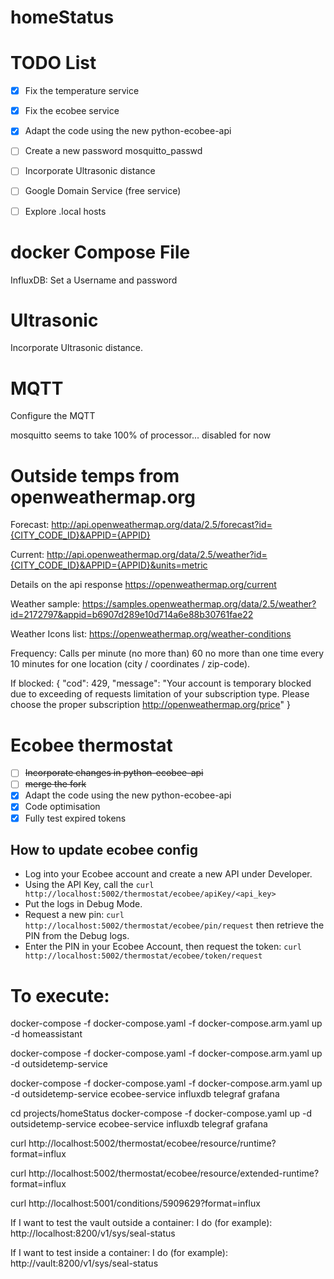 # homeStatus

# TODO List

- [x] Fix the temperature service
- [x] Fix the ecobee service
- [x] Adapt the code using the new python-ecobee-api
- [ ] Create a new password mosquitto_passwd
- [ ] Incorporate Ultrasonic distance
- [ ] Google Domain Service (free service)
- [ ] Explore .local hosts


# docker Compose File
InfluxDB: Set a Username and password

# Ultrasonic
Incorporate Ultrasonic distance.

# MQTT
Configure the MQTT

mosquitto seems to take 100% of processor... disabled for now

# Outside temps from openweathermap.org

Forecast:
http://api.openweathermap.org/data/2.5/forecast?id={CITY_CODE_ID}&APPID={APPID}

Current:
http://api.openweathermap.org/data/2.5/weather?id={CITY_CODE_ID}&APPID={APPID}&units=metric

Details on the api response
https://openweathermap.org/current

Weather sample:
https://samples.openweathermap.org/data/2.5/weather?id=2172797&appid=b6907d289e10d714a6e88b30761fae22

Weather Icons list:
https://openweathermap.org/weather-conditions

Frequency: 
Calls per minute (no more than)	60
no more than one time every 10 minutes for one location (city / coordinates / zip-code).

If blocked:
{
"cod": 429,
"message": "Your account is temporary blocked due to exceeding of requests limitation of your subscription type. 
Please choose the proper subscription http://openweathermap.org/price"
}

# Ecobee thermostat

- [ ] ~~Incorporate changes in python-ecobee-api~~
- [ ] ~~merge the fork~~
- [x] Adapt the code using the new python-ecobee-api
- [x] Code optimisation
- [x] Fully test expired tokens

## How to update ecobee config
- Log into your Ecobee account and create a new API under Developer.
- Using the API Key, call the `curl http://localhost:5002/thermostat/ecobee/apiKey/<api_key>`
- Put the logs in Debug Mode.
- Request a new pin: `curl http://localhost:5002/thermostat/ecobee/pin/request` then retrieve the PIN from the Debug logs.
- Enter the PIN in your Ecobee Account, then request the token: `curl http://localhost:5002/thermostat/ecobee/token/request`

# To execute:
docker-compose -f docker-compose.yaml -f docker-compose.arm.yaml up -d homeassistant

docker-compose -f docker-compose.yaml -f docker-compose.arm.yaml up -d outsidetemp-service

docker-compose -f docker-compose.yaml -f docker-compose.arm.yaml up -d outsidetemp-service ecobee-service influxdb telegraf grafana

cd projects/homeStatus
docker-compose -f docker-compose.yaml up -d outsidetemp-service ecobee-service influxdb telegraf grafana



curl http://localhost:5002/thermostat/ecobee/resource/runtime?format=influx

curl http://localhost:5002/thermostat/ecobee/resource/extended-runtime?format=influx

curl http://localhost:5001/conditions/5909629?format=influx



If I want to test the vault outside a container: I do (for example): http://localhost:8200/v1/sys/seal-status

If I want to test inside a container: I do (for example): http://vault:8200/v1/sys/seal-status

